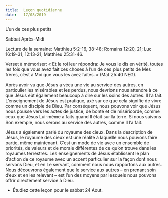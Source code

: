 ```yaml
---
title:  Leçon quotidienne
date:   17/08/2019
---
```


L’un de ces plus petits

Sabbat Après-Midi

Lecture de la semaine: Matthieu 5:2-16, 38-48; Romains 12:20, 21; Luc 16:19-31; 12:13-21; Matthieu 25:31-46.

Verset à mémoriser: « Et le roi leur répondra: Je vous le dis en vérité, toutes les fois que vous avez fait ces choses à l’un de ces plus petits de Mes frères, c’est à Moi que vous les avez faites. » (Mat 25:40 NEG).

Après avoir vu que Jésus a vécu une vie au service des autres, en particulier les misérables et les perdus, nous devrions nous attendre à ce que Jésus eût également beaucoup à dire sur les soins des autres. Il l’a fait. L’enseignement de Jésus est pratique, axé sur ce que cela signifie de vivre comme un disciple de Dieu. Par conséquent, nous pouvons voir que Jésus nous pousse vers les actes de justice, de bonté et de miséricorde, comme ceux que Jésus Lui-même a faits quand Il était sur la terre. Si nous suivons Son exemple, nous serons au service des autres, comme Il l’a fait.

Jésus a également parlé du royaume des cieux. Dans la description de Jésus, le royaume des cieux est une réalité à laquelle nous pouvons faire partie, même maintenant. C’est un mode de vie avec un ensemble de priorités, de valeurs et de morale différentes de ce qu’on trouve dans les royaumes terrestres. Les enseignements de Jésus établissent le plan d’action de ce royaume avec un accent particulier sur la façon dont nous servons Dieu, et en Le servant, comment nous nous rapportons aux autres. Nous découvrons également que le service aux autres – en prenant soin d’eux et en les relevant – est l’un des moyens par lesquels nous pouvons offrir directement service à Dieu.

* Étudiez cette leçon pour le sabbat 24 Aout.